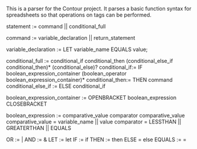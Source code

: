 This is a parser for the Contour project. It parses a basic function syntax for spreadsheets so that operations on tags can be performed.

statement := command || conditional_full

command := variable_declaration || return_statement

variable_declaration := LET variable_name EQUALS value;

conditional_full := conditional_if conditional_then (conditional_else_if conditional_then)* (conditional_else)?
conditional_if:= IF boolean_expression_container (boolean_operator boolean_expression_container)*
conditional_then:= THEN command
conditional_else_if := ELSE conditional_if

boolean_expression_container := OPENBRACKET boolean_expression CLOSEBRACKET

boolean_expression := comparative_value comparator comparative_value
comparative_value = variable_name || value
comparator = LESSTHAN || GREATERTHAN || EQUALS

OR := |
AND := &
LET := let
IF := if
THEN := then
ELSE = else
EQUALS := =
